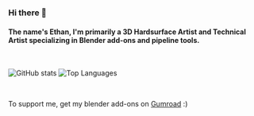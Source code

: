 ### Hi there 👋
#### The name's Ethan, I'm primarily a 3D Hardsurface Artist and Technical Artist specializing in Blender add-ons and pipeline tools.

&nbsp;

![GitHub stats](https://github-readme-stats.vercel.app/api?username=orazed&show_icons=true&card_width=300&count_private=true&include_all_commits=true&hide_rank=true&theme=dark)
![Top Languages](https://github-readme-stats.vercel.app/api/top-langs/?username=orazed&card_width=290&layout=compact&theme=dark)

&nbsp;

To support me, get my blender add-ons on [Gumroad](https://razed.gumroad.com/) :)
